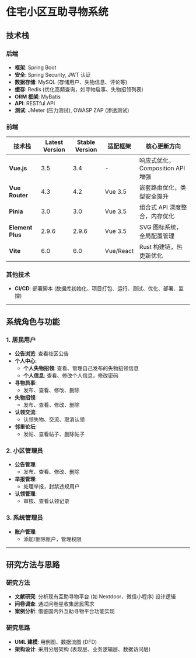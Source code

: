 # 住宅小区互助寻物系统

## 技术栈

### 后端

- **框架**: Spring Boot
- **安全**: Spring Security, JWT 认证
- **数据存储**: MySQL (存储用户、失物信息、评论等)
- **缓存**: Redis (优化高频查询，如寻物启事、失物招领列表)
- **ORM 框架**: MyBatis
- **API**: RESTful API
- **测试**: JMeter (压力测试), OWASP ZAP (渗透测试)

### 前端

| 技术栈         | Latest Version | Stable Version | 适配框架 | 核心更新方向 |
|---------------|--------------|--------------|---------|------------|
| **Vue.js**    | 3.5          | 3.4          | -       | 响应式优化，Composition API 增强 |
| **Vue Router**| 4.3          | 4.2          | Vue 3.5 | 嵌套路由优化，类型安全提升 |
| **Pinia**     | 3.0          | 3.0          | Vue 3.5 | 组合式 API 深度整合，内存优化 |
| **Element Plus** | 2.9.6 | 2.9.6 | Vue 3.5 | SVG 图标系统，全局配置管理 |
| **Vite**      | 6.0          | 6.0          | Vue/React | Rust 构建链，热更新优化 |

### 其他技术

- **CI/CD**: 部署脚本 (数据库初始化、项目打包、运行、测试、优化、部署、监控)

---

## 系统角色与功能

### 1. 居民用户

- **公告浏览**: 查看社区公告
- **个人中心**:
  - **个人失物招领**: 查看、管理自己发布的失物招领信息
  - **个人信息**: 查看、修改个人信息，修改密码
- **寻物启事**:
  - 发布、查看、修改、删除
- **失物招领**:
  - 发布、查看、修改、删除
- **认领交流**:
  - 认领失物、交流、取消认领
- **邻里论坛**:
  - 发帖、查看帖子、删除帖子

### 2. 小区管理员

- **公告管理**:
  - 发布、查看、修改、删除
- **举报管理**:
  - 处理举报，封禁违规用户
- **认领管理**:
  - 审核、查看认领记录

### 3. 系统管理员

- **账户管理**:
  - 添加/删除账户，管理权限

---

## 研究方法与思路

### 研究方法

- **文献研究**: 分析现有互助寻物平台 (如 Nextdoor、微信小程序) 设计逻辑
- **问卷调查**: 通过问卷星收集居民需求
- **案例分析**: 借鉴国内外互助寻物平台功能实现

### 研究思路

- **UML 建模**: 用例图、数据流图 (DFD)
- **架构设计**: 采用分层架构 (表现层、业务逻辑层、数据访问层)
